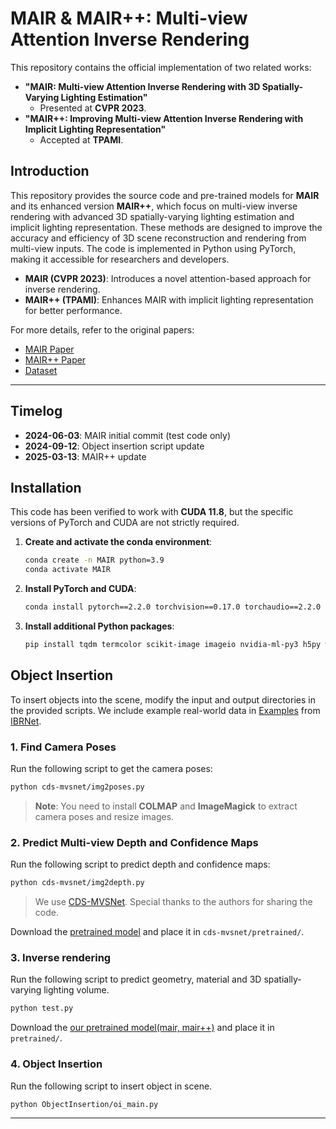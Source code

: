# MAIR & MAIR++: Multi-view Attention Inverse Rendering

This repository contains the official implementation of two related works:
- **"MAIR: Multi-view Attention Inverse Rendering with 3D Spatially-Varying Lighting Estimation"**  
  - Presented at **CVPR 2023**.
- **"MAIR++: Improving Multi-view Attention Inverse Rendering with Implicit Lighting Representation"**  
  - Accepted at **TPAMI**.

## Introduction

This repository provides the source code and pre-trained models for **MAIR** and its enhanced version **MAIR++**, which focus on multi-view inverse rendering with advanced 3D spatially-varying lighting estimation and implicit lighting representation. These methods are designed to improve the accuracy and efficiency of 3D scene reconstruction and rendering from multi-view inputs. The code is implemented in Python using PyTorch, making it accessible for researchers and developers.

- **MAIR (CVPR 2023)**: Introduces a novel attention-based approach for inverse rendering.
- **MAIR++ (TPAMI)**: Enhances MAIR with implicit lighting representation for better performance.

For more details, refer to the original papers:
- [MAIR Paper](https://arxiv.org/abs/2303.12368)
- [MAIR++ Paper](https://arxiv.org/abs/2408.06707)
- [Dataset](https://github.com/bring728/OpenRooms_FF)
---

## Timelog
- **2024-06-03**: MAIR initial commit (test code only)
- **2024-09-12**: Object insertion script update
- **2025-03-13**: MAIR++ update

## Installation

This code has been verified to work with **CUDA 11.8**, but the specific versions of PyTorch and CUDA are not strictly required.

1. **Create and activate the conda environment**:
   ```bash
   conda create -n MAIR python=3.9
   conda activate MAIR
   ```

2. **Install PyTorch and CUDA**:
   ```bash
   conda install pytorch==2.2.0 torchvision==0.17.0 torchaudio==2.2.0 pytorch-cuda=11.8 -c pytorch -c nvidia
   ```

3. **Install additional Python packages**:
   ```bash
   pip install tqdm termcolor scikit-image imageio nvidia-ml-py3 h5py wandb opencv-python trimesh[easy] einops
   ```

## Object Insertion

To insert objects into the scene, modify the input and output directories in the provided scripts. We include example real-world data in [Examples](https://github.com/bring728/MAIR_Open/tree/master/Examples/input) from [IBRNet](https://github.com/googleinterns/IBRNet?tab=readme-ov-file).  

### 1. **Find Camera Poses**
   Run the following script to get the camera poses:
   ```bash
   python cds-mvsnet/img2poses.py
   ```

   > **Note**: You need to install **COLMAP** and **ImageMagick** to extract camera poses and resize images.

### 2. **Predict Multi-view Depth and Confidence Maps**
   Run the following script to predict depth and confidence maps:
   ```bash
   python cds-mvsnet/img2depth.py
   ```

   > We use [CDS-MVSNet](https://github.com/TruongKhang/cds-mvsnet). Special thanks to the authors for sharing the code.

   Download the [pretrained model](https://github.com/TruongKhang/cds-mvsnet/tree/main/pretrained/fine_tuning_on_blended) and place it in `cds-mvsnet/pretrained/`.
   

### 3. **Inverse rendering**
   Run the following script to predict geometry, material and 3D spatially-varying lighting volume.
   ```bash
   python test.py
   ```

   Download the [our pretrained model(mair, mair++)](https://drive.google.com/drive/folders/1cwm8qZdOJJziTjxJOG1bgqN0Mt-f60-V?usp=sharing) and place it in `pretrained/`.
   

### 4. **Object Insertion**
   Run the following script to insert object in scene.
   ```bash
   python ObjectInsertion/oi_main.py
   ```

---
